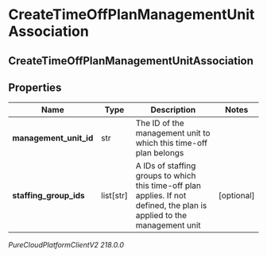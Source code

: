 # CreateTimeOffPlanManagementUnitAssociation

## CreateTimeOffPlanManagementUnitAssociation

## Properties

|Name | Type | Description | Notes|
|------------ | ------------- | ------------- | -------------|
| **management_unit_id** | str | The ID of the management unit to which this time-off plan belongs | |
| **staffing_group_ids** | list[str] | A IDs of staffing groups to which this time-off plan applies. If not defined, the plan is applied to the management unit | [optional] |



_PureCloudPlatformClientV2 218.0.0_
